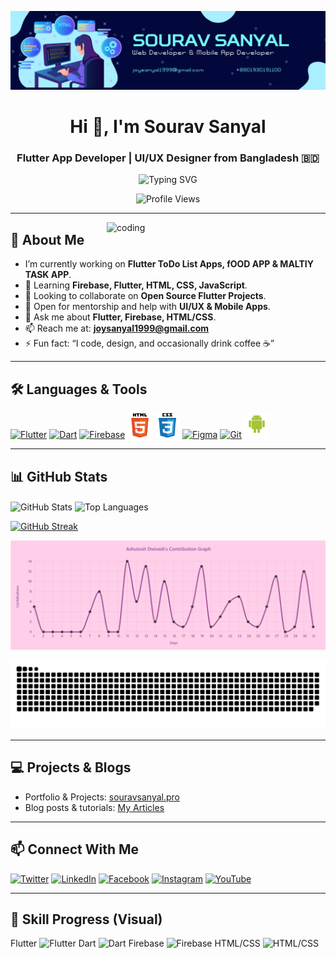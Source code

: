 <p align="center">
  <img src="https://raw.githubusercontent.com/Souravsanyal1/Souravsanyal1/main/sourav%20sanyal%20(1).png" alt="Sourav Sanyal" width="1960"/>
</p>

<h1 align="center">Hi 👋, I'm Sourav Sanyal</h1>
<h3 align="center">Flutter App Developer | UI/UX Designer from Bangladesh 🇧🇩</h3>

<p align="center">
  <img src="https://readme-typing-svg.herokuapp.com?font=Fira+Code&size=24&color=FF6F61&center=true&vCenter=true&width=500&height=50&lines=Flutter%20App+Developer;Blockchain+Explorer;UI/UX+Designer;Open+Source+Contributor;Tech+Enthusiast" alt="Typing SVG"/>
</p>

<p align="center">
  <img src="https://komarev.com/ghpvc/?username=souravsanyal1&label=Profile%20views&color=0e75b6&style=flat" alt="Profile Views"/>
</p>

---


<img align="right" alt="coding" width="350" src="https://th.bing.com/th/id/R.d486deeb54e0b0186eeda7fa5b1b851b?rik=uF53k%2bXjq%2fa%2fpw&riu=http%3a%2f%2fmehtaabsingh.com%2fimages%2fhow-does-code-integrity-work.gif&ehk=0qhWG%2bxhkywsnEGhnFxThB8RLaa5s5vzC9%2b9pXf2moM%3d&risl=&pid=ImgRaw&r=0">

## 🔭 About Me
- I’m currently working on **Flutter ToDo List Apps, fOOD APP & MALTIY TASK APP**.
- 🌱 Learning **Firebase, Flutter, HTML, CSS, JavaScript**.
- 👯 Looking to collaborate on **Open Source Flutter Projects**.
- 🤝 Open for mentorship and help with **UI/UX & Mobile Apps**.
- 💬 Ask me about **Flutter, Firebase, HTML/CSS**.
- 📫 Reach me at: **joysanyal1999@gmail.com**
- ⚡ Fun fact: “I code, design, and occasionally drink coffee ☕️”

---

## 🛠 Languages & Tools
<p align="left">
  <a href="https://flutter.dev/"><img src="https://www.vectorlogo.zone/logos/flutterio/flutterio-icon.svg" alt="Flutter" width="40" height="40"/></a>
  <a href="https://dart.dev/"><img src="https://www.vectorlogo.zone/logos/dartlang/dartlang-icon.svg" alt="Dart" width="40" height="40"/></a>
  <a href="https://firebase.google.com/"><img src="https://www.vectorlogo.zone/logos/firebase/firebase-icon.svg" alt="Firebase" width="40" height="40"/></a>
  <a href="https://www.w3.org/html/"><img src="https://raw.githubusercontent.com/devicons/devicon/master/icons/html5/html5-original-wordmark.svg" alt="HTML5" width="40" height="40"/></a>
  <a href="https://www.w3schools.com/css/"><img src="https://raw.githubusercontent.com/devicons/devicon/master/icons/css3/css3-original-wordmark.svg" alt="CSS3" width="40" height="40"/></a>
  <a href="https://www.figma.com/"><img src="https://www.vectorlogo.zone/logos/figma/figma-icon.svg" alt="Figma" width="40" height="40"/></a>
  <a href="https://git-scm.com/"><img src="https://www.vectorlogo.zone/logos/git-scm/git-scm-icon.svg" alt="Git" width="40" height="40"/></a>
  <a href="https://developer.android.com/"><img src="https://raw.githubusercontent.com/devicons/devicon/master/icons/android/android-original-wordmark.svg" alt="Android" width="40" height="40"/></a>
</p>

---

## 📊 GitHub Stats
<p align="left">
  <img align="center" src="https://github-readme-stats.vercel.app/api?username=souravsanyal1&show_icons=true&theme=tokyonight" alt="GitHub Stats" width="48%"/>
  <img align="center" src="https://github-readme-stats.vercel.app/api/top-langs/?username=souravsanyal1&layout=compact&theme=tokyonight" alt="Top Languages" width="48%"/>
</p>

<a href="https://git.io/streak-stats"><img src="https://streak-stats.demolab.com?user=Souravsanyal1%20&theme=dark" alt="GitHub Streak" /></a>

<p align="center">
  <img src="https://github.com/Souravsanyal1/Souravsanyal1/blob/main/default.svg" alt="Activity Graph" width="100%"/>
</p>

<p align="center">
  <img src="https://github.com/Souravsanyal1/Souravsanyal1/blob/main/github-contribution-grid-snake.svg" alt="Snake Animation" />
</p>

---

## 💻 Projects & Blogs
- Portfolio & Projects: [souravsanyal.pro](https://souravsanyal.pro)
- Blog posts & tutorials: [My Articles](https://your.link.com)

---

## 📫 Connect With Me
<p align="left">
  <a href="https://twitter.com/sourav_sanyal1"><img src="https://raw.githubusercontent.com/rahuldkjain/github-profile-readme-generator/master/src/images/icons/Social/twitter.svg" alt="Twitter" height="30" width="40"/></a>
  <a href="https://linkedin.com/in/sourav-sanyal-0064542a2"><img src="https://raw.githubusercontent.com/rahuldkjain/github-profile-readme-generator/master/src/images/icons/Social/linked-in-alt.svg" alt="LinkedIn" height="30" width="40"/></a>
  <a href="https://fb.com/sssj24465"><img src="https://raw.githubusercontent.com/rahuldkjain/github-profile-readme-generator/master/src/images/icons/Social/facebook.svg" alt="Facebook" height="30" width="40"/></a>
  <a href="https://instagram.com/sourav_sanyal22"><img src="https://raw.githubusercontent.com/rahuldkjain/github-profile-readme-generator/master/src/images/icons/Social/instagram.svg" alt="Instagram" height="30" width="40"/></a>
  <a href="https://www.youtube.com/c/enjoyvai2.0"><img src="https://raw.githubusercontent.com/rahuldkjain/github-profile-readme-generator/master/src/images/icons/Social/youtube.svg" alt="YouTube" height="30" width="40"/></a>
</p>

---

## 💪 Skill Progress (Visual)
<p>
  Flutter      <img src="https://img.shields.io/badge/Flutter-90%25-blue" alt="Flutter"/>
  Dart         <img src="https://img.shields.io/badge/Dart-85%25-blueviolet" alt="Dart"/>
  Firebase     <img src="https://img.shields.io/badge/Firebase-80%25-orange" alt="Firebase"/>
  HTML/CSS     <img src="https://img.shields.io/badge/HTML/CSS-80%25-red" alt="HTML/CSS"/>
</p>
